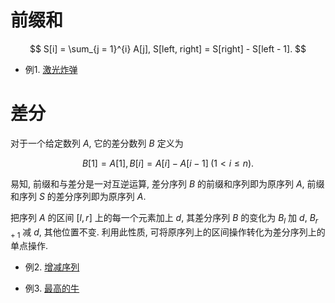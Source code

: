 # 前缀和

$$
S[i] = \sum_{j = 1}^{i} A[j],
S[left, right] = S[right] - S[left - 1].
$$

* 例1. [激光炸弹](https://www.acwing.com/problem/content/101/)

# 差分

对于一个给定数列 $A$, 它的差分数列 $B$ 定义为

$$
B[1] = A[1], B[i] = A[i] - A[i - 1] \; (1 < i \leqslant n).
$$

易知, 前缀和与差分是一对互逆运算, 差分序列 $B$ 的前缀和序列即为原序列 $A$, 前缀和序列 $S$ 的差分序列即为原序列 $A$.

把序列 $A$ 的区间 $[l, r]$ 上的每一个元素加上 $d$, 其差分序列 $B$ 的变化为 $B_l$ 加 $d$, $B_{r + 1}$ 减 $d$, 其他位置不变. 利用此性质, 可将原序列上的区间操作转化为差分序列上的单点操作.

* 例2. [增减序列](https://www.acwing.com/problem/content/102/)

* 例3. [最高的牛](https://www.acwing.com/problem/content/103/)